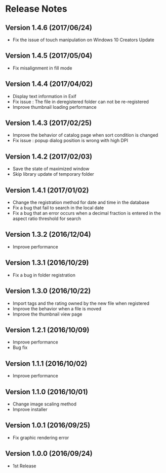 # Release Notes

## Version 1.4.6 (2017/06/24)
- Fix the issue of touch manipulation on Windows 10 Creators Update

## Version 1.4.5 (2017/05/04)
- Fix misalignment in fill mode

## Version 1.4.4 (2017/04/02)
- Display text information in Exif
- Fix issue  : The file in deregistered folder can not be re-registered
- Improve thumbnail loading performance

## Version 1.4.3 (2017/02/25)
- Improve the behavior of catalog page when sort condition is changed
- Fix issue : popup dialog position is wrong with high DPI

## Version 1.4.2 (2017/02/03)
- Save the state of maximized window
- Skip library update of temporary folder

## Version 1.4.1 (2017/01/02)
- Change the registration method for date and time in the database
- Fix a bug that fail to search in the local date
- Fix a bug that an error occurs when a decimal fraction is entered in the aspect ratio threshold for search

## Version 1.3.2 (2016/12/04)
- Improve performance

## Version 1.3.1 (2016/10/29)
- Fix a bug in folder registration

## Version 1.3.0 (2016/10/22)
- Import tags and the rating owned by the new file when registered
- Improve the behavior when a file is moved
- Improve the thumbnail view page

## Version 1.2.1 (2016/10/09)
- Improve performance
- Bug fix

## Version 1.1.1 (2016/10/02)
- Improve performance

## Version 1.1.0 (2016/10/01)
- Change image scaling method
- Improve installer

## Version 1.0.1 (2016/09/25)
- Fix graphic rendering error

## Version 1.0.0 (2016/09/24)
- 1st Release

